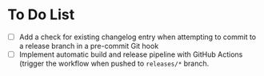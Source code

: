 To Do List
==========

- [ ] Add a check for existing changelog entry when attempting to commit to a release branch in a pre-commit Git hook
- [ ] Implement automatic build and release pipeline with GitHub Actions (trigger the workflow when pushed to `releases/*` branch.
